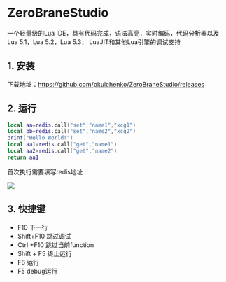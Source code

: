 # ZeroBraneStudio

一个轻量级的Lua IDE，具有代码完成，语法高亮，实时编码，代码分析器以及Lua 5.1，Lua 5.2，Lua 5.3， LuaJIT和其他Lua引擎的调试支持

## 1. 安装

下载地址：https://github.com/pkulchenko/ZeroBraneStudio/releases

## 2. 运行

```lua
local aa=redis.call("set","name1","xcg1")
local bb=redis.call("set","name2","xcg2")
print("Hello World!")
local aa1=redis.call("get","name1")
local aa2=redis.call("get","name2")
return aa1
```

首次执行需要填写redis地址

![](../../assets/_images/deploy/zerobrane/1.png)

## 3. 快捷键

- F10 下一行
- Shift+F10 跳过调试
- Ctrl +F10 跳过当前function
- Shift + F5 终止运行
- F6 运行
- F5 debug运行
